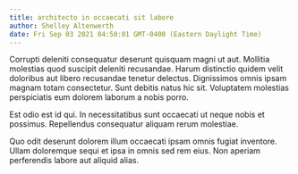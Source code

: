 ```yaml
---
title: architecto in occaecati sit labore
author: Shelley Altenwerth
date: Fri Sep 03 2021 04:50:01 GMT-0400 (Eastern Daylight Time)
---
```

Corrupti deleniti consequatur deserunt quisquam magni ut aut. Mollitia molestias quod suscipit deleniti recusandae. Harum distinctio quidem velit doloribus aut libero recusandae tenetur delectus. Dignissimos omnis ipsam magnam totam consectetur. Sunt debitis natus hic sit. Voluptatem molestias perspiciatis eum dolorem laborum a nobis porro.

 Est odio est id qui. In necessitatibus sunt occaecati ut neque nobis et possimus. Repellendus consequatur aliquam rerum molestiae.

 Quo odit deserunt dolorem illum occaecati ipsam omnis fugiat inventore. Ullam doloremque sequi et ipsa in omnis sed rem eius. Non aperiam perferendis labore aut aliquid alias.